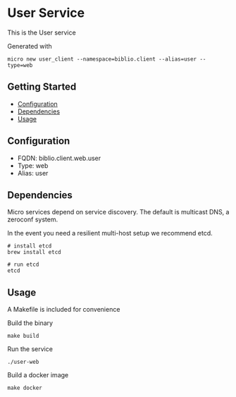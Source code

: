 # User Service

This is the User service

Generated with

```
micro new user_client --namespace=biblio.client --alias=user --type=web
```

## Getting Started

- [Configuration](#configuration)
- [Dependencies](#dependencies)
- [Usage](#usage)

## Configuration

- FQDN: biblio.client.web.user
- Type: web
- Alias: user

## Dependencies

Micro services depend on service discovery. The default is multicast DNS, a zeroconf system.

In the event you need a resilient multi-host setup we recommend etcd.

```
# install etcd
brew install etcd

# run etcd
etcd
```

## Usage

A Makefile is included for convenience

Build the binary

```
make build
```

Run the service
```
./user-web
```

Build a docker image
```
make docker
```